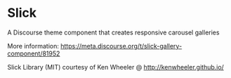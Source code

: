 # Slick

A Discourse theme component that creates responsive carousel galleries

More information: https://meta.discourse.org/t/slick-gallery-component/81952

Slick Library (MIT) courtesy of Ken Wheeler @ http://kenwheeler.github.io/
